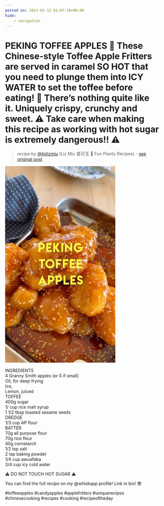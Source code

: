 ```yaml
---
posted on: 2023-02-13 01:07:18+00:00
hide:
    - navigation
---
```


# PEKING TOFFEE APPLES 🍎 These Chinese-style Toffee Apple Fritters are served in caramel SO HOT that you need to plunge them into ICY WATER to set the toffee before eating! 🥶 There’s nothing quite like it. Uniquely crispy, crunchy and sweet. ⚠️ Take care when making this recipe as working with hot sugar is extremely dangerous!! ⚠️ 

> recipe by [@itslizmiu](https://www.instagram.com/itslizmiu/) 
(Liz Miu 苗可玉 🍜 Fun Planty Recipes) - [see original post](https://instagram.com/p/ColVyrpAhG4)

![](../img/itslizmiu_13-02-2023_0102.png)

  
INGREDIENTS  
4 Granny Smith apples (or 5 if small)  
Oil, for deep frying  
Ice,  
Lemon, juiced  
TOFFEE  
400g sugar  
1/ cup rice malt syrup  
1 1/2 tbsp toasted sesame seeds  
DREDGE  
1/3 cup AP flour  
BATTER  
70g all purpose flour  
70g rice flour  
40g cornstarch  
1/2 tsp salt  
2 tsp baking powder  
1/4 cup awuafaba  
3/4 cup icy cold water   
  
 ⚠️ DO NOT TOUCH HOT SUGAR ⚠️   
  
You can find the full recipe on my @whiskapp profile! Link in bio! 😎  
  
\#toffeeapples \#candyapples \#applefritters \#uniquerecipes \#chinesecooking \#recipes \#cooking \#recipeoftheday   